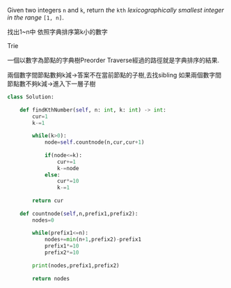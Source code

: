 Given two integers `n` and `k`, return _the_ `kth` _lexicographically smallest integer in the range_ `[1, n]`.

找出1~n中 依照字典排序第k小的數字

Trie

一個以數字為節點的字典樹Preorder Traverse經過的路徑就是字典排序的結果.

兩個數字間節點數夠k減→答案不在當前節點的子樹,去找sibling
如果兩個數字間節點數不夠k減→進入下一層子樹

```python
class Solution:
    
    def findKthNumber(self, n: int, k: int) -> int:
        cur=1
        k-=1
        
        while(k>0):
            node=self.countnode(n,cur,cur+1)
            
            if(node<=k):
                cur+=1
                k-=node
            else:
                cur*=10
                k-=1
    
        return cur
    
    def countnode(self,n,prefix1,prefix2):
        nodes=0
        
        while(prefix1<=n):
            nodes+=min(n+1,prefix2)-prefix1
            prefix1*=10
            prefix2*=10
            
        print(nodes,prefix1,prefix2)
            
        return nodes
```
